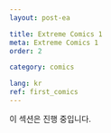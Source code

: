 ```yaml
---
layout: post-ea

title: Extreme Comics 1
meta: Extreme Comics 1
order: 2

category: comics

lang: kr
ref: first_comics
---
```


이 섹션은 진행 중입니다.
